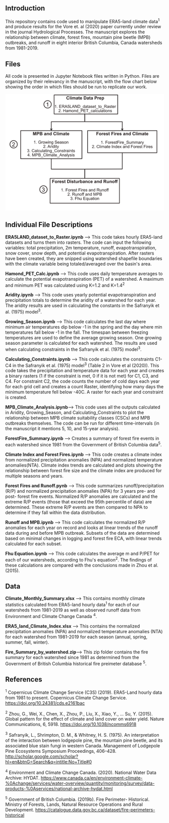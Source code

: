 ## Introduction
This repository contains code used to manipulate ERA5-land climate data<sup>1</sup> and produce results for the Vore et. al (2020) paper currently under review in the journal Hydrological Processes. The manuscript explores the relationship between climate, forest fires, mountain pine beetle (MPB) outbreaks, and runoff in eight interior British Columbia, Canada watersheds from 1981-2019. 

## Files
All code is presented in Jupyter Notebook files written in Python. Files are organized by their relevancy in the manuscript, with the flow chart below showing the order in which files should be run to replicate our work. 

![Flow Chart](FlowChart.png)


## Individual File Descriptions
**ERA5LAND_dataset_to_Raster.ipynb** --> This code takes hourly ERA5-land datasets and turns them into rasters. The code can input the following variables: total precipitation, 2m temperature, runoff, evapotranspiration, snow cover, snow depth, and potential evapotranspiration. After rasters have been created, they are snipped using watershed shapefile boundaries with the climate variable being totaled/averaged over the basin's area.

**Hamond_PET_Calc.ipynb** --> This code uses daily temperature averages to calculate the potential evapotranspiration (PET) of a watershed. A maximum and minimum PET was calculated using K=1.2 and K=1.4<sup>2</sup>

**Aridity.ipynb** --> This code uses yearly potential evapotranspiration and precipitation totals to determine the aridity of a watershed for each year. The aridity results are used in calculating the constants in the Safranyik et al. (1975) model<sup>3</sup>.

**Growing_Season.ipynb** --> This code calculates the last day where minimum air temperatures dip below -1 in the spring and the day where min temperatures fall below -1 in the fall. The timespan between freezing temperatures are used to define the average growing season. One growing season parameter is calculated for each watershed. The results are used when calculating constraints in the Safranyik et al. (1975) model<sup>3</sup>.

**Calculating_Constraints.ipynb** --> This code calculates the constraints C1-C4 in the Safranyik et al. (1975) model<sup>3</sup> (Table 2 in Vore et al (2020)). This code takes the precipitation and temperature data for each year and creates a binary rasters (1 if the constraint is met, 0 if it is not met) for C1, C3, and C4. For constraint C2, the code counts the number of cold days each year for each grid cell and creates a count Raster, identifying how many days the minimum temperature fell below -40C. A raster for each year and constraint is created. 

**MPB_Climate_Analysis.ipynb**--> This code uses all the outputs calculated in Aridity, Growing_Season, and Calculating_Constraints to plot the relationship between MPB climate suitability classes (CSCs) and MPB outbreaks themselves. The code can be run for different time-intervals (in the manuscript it mentions 5, 10, and 15-year analysis).

**ForestFire_Summary.ipynb** --> Creates a summary of forest fire events in each watershed since 1981 from the Government of British Columbia data<sup>5</sup>.

**Climate Index and Forest Fires.ipynb** --> This code creates a climate index from normalized precipitation anomalies (NPA) and normalized temperature anomalies(NTA). Climate index trends are calculated and plots showing the relationship between forest fire size and the climate index are produced for multiple seasons and years. 

**Forest Fires and Runoff.pynb** --> This code summarizes runoff/precipitation (R/P) and normalized precipitation anomalies (NPA) for 3 years pre- and post- forest fire events. Normalized R/P anomalies are calculated and the extreme R/P events (those that exceed the 95th percentile of data) are determined. These extreme R/P events are then compared to NPA to determine if they fall within the data distribution. 

**Runoff and MPB.ipynb** --> This code calculates the normalized R/P anomalies for each year on record  and looks at linear trends of the runoff data during and before MPB outbreak. Subsets of the data are determined based on minimal changes in logging and forest fire ECA, with linear trends calculated for each subset. 

**Fhu Equation.ipynb** --> This code calculates the average m and P/PET for each of our watersheds, according to Fhu's equation<sup>2</sup>. The findings of these calculations are compared with the conclusions made in Zhou et al. (2015).

## Data
**Climate_Monthly_Summary.xlsx** --> This contains monthly climate statistics calculated from ERA5-land hourly data<sup>1</sup> for each of our watersheds from 1981-2019 as  well as observed runoff data from Environment and Climate Change Canada <sup>4</sup>.  

**ERA5_land_Climate_Index.xlsx** --> This contains the normalized precipitation anomalies (NPA) and normalized temperature anomalies (NTA) for each watershed from 1981-2019 for each season (annual, spring, summer, fall, winter).

**Fire_Summary_by_watershed.zip**--> This zip folder contains the fire summary for each watershed since 1981 as determined from the Government of British Columbia historical fire preimeter database <sup>5</sup>.


## References
<sup>1</sup> Copernicus Climate Change Service (C3S) (2019). ERA5-Land hourly data from 1981 to present. Copernicus Climate Change Service. https://doi.org/10.24381/cds.e2161bac

<sup>2</sup> Zhou, G., Wei, X., Chen, X., Zhou, P., Liu, X., Xiao, Y., … Su, Y. (2015). Global pattern for the effect of climate and land cover on water yield. Nature Communications, 6, 5918. https://doi.org/10.1038/ncomms6918

<sup>3</sup> Safranyik, L., Shrimpton, D. M., & Whitney, H. S. (1975). An interpretation of the interaction between lodgepole pine, the mountain pine beetle, and its associated blue stain fungi in western Canada. Management of Lodgepole Pine Ecosystems Symposium Proceedings, 406–428. http://scholar.google.com/scholar?hl=en&btnG=Search&q=intitle:No+Title#0

<sup>4</sup> Environment and Climate Change Canada. (2020). National Water Data Archive: HYDAT. https://www.canada.ca/en/environment-climate-%0Achange/services/water-overview/quantity/monitoring/survey/data-products-%0Aservices/national-archive-hydat.html

<sup>5</sup> Government of British Columbia. (2019b). Fire Perimeter- Historical. Ministry of Forests, Lands, Natural Resource Operations and Rural Development. https://catalogue.data.gov.bc.ca/dataset/fire-perimeters-historical


